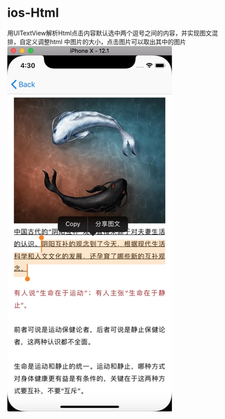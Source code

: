 # ios-Html
用UITextView解析Html点击内容默认选中两个逗号之间的内容，并实现图文混排，自定义调整html 中图片的大小，点击图片可以取出其中的图片
![image](https://github.com/1546461417/ios-Html/blob/master/效果图.jpg)




